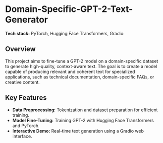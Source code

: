 # Domain-Specific-GPT-2-Text-Generator

**Tech stack:** PyTorch, Hugging Face Transformers, Gradio

## Overview

This project aims to fine-tune a GPT-2 model on a domain-specific dataset to generate high-quality, context-aware text. The goal is to create a model capable of producing relevant and coherent text for specialized applications, such as technical documentation, domain-specific FAQs, or creative content.

## Key Features  

- **Data Preprocessing:** Tokenization and dataset preparation for efficient training.  
- **Model Fine-Tuning:** Training GPT-2 with Hugging Face Transformers and PyTorch.  
 - **Interactive Demo:** Real-time text generation using a Gradio web interface.  
 
 

